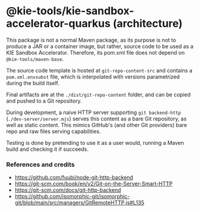 <!--
   Licensed to the Apache Software Foundation (ASF) under one
   or more contributor license agreements.  See the NOTICE file
   distributed with this work for additional information
   regarding copyright ownership.  The ASF licenses this file
   to you under the Apache License, Version 2.0 (the
   "License"); you may not use this file except in compliance
   with the License.  You may obtain a copy of the License at
     http://www.apache.org/licenses/LICENSE-2.0
   Unless required by applicable law or agreed to in writing,
   software distributed under the License is distributed on an
   "AS IS" BASIS, WITHOUT WARRANTIES OR CONDITIONS OF ANY
   KIND, either express or implied.  See the License for the
   specific language governing permissions and limitations
   under the License.
-->

# @kie-tools/kie-sandbox-accelerator-quarkus (architecture)

This package is not a normal Maven package, as its purpose is not to produce a JAR or a container image, but rather, source code to be used as a KIE Sandbox Accelerator. Therefore, its pom.xml file does not depend on `@kie-tools/maven-base`.

The source code template is hosted at `git-repo-content-src` and contains a `pom.xml.envsubst` file, which is interpolated with versions parametrized during the build itself.

Final artifacts are at the `./dist/git-repo-content` folder, and can be copied and pushed to a Git repository.

During development, a naive HTTP server supporting `git backend-http` (`./dev-server/server.mjs`) serves this content as a bare Git repository, as well as static content. This mimics GitHub's (and other Git providers) bare repo and raw files serving capabilities.

Testing is done by pretending to use it as a user would, running a Maven build and checking it if succeeds.

### References and credits

- https://github.com/fuubi/node-git-http-backend
- https://git-scm.com/book/en/v2/Git-on-the-Server-Smart-HTTP
- https://git-scm.com/docs/git-http-backend
- https://github.com/isomorphic-git/isomorphic-git/blob/main/src/managers/GitRemoteHTTP.js#L135
